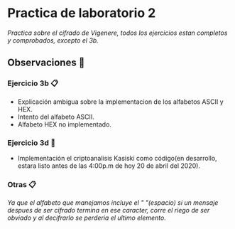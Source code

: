 # Practica de laboratorio 2

_Practica sobre el cifrado de Vigenere, todos los ejercicios estan completos y comprobados, excepto el 3b._


## Observaciones 🚀

### Ejercicio 3b 📋

* Explicación ambigua sobre la implementacion de los alfabetos ASCII y HEX.
* Intento del alfabeto ASCII.
* Alfabeto HEX no implementado.

### Ejercicio 3d 🔧

* Implementación el criptoanalisis Kasiski como código(en desarrollo, estara listo antes de las 4:00p.m de hoy 20 de abril del 2020).

### Otras 📋

_Ya que el alfabeto que manejamos incluye el " "(espacio) si un mensaje despues de ser cifrado termina en ese caracter, corre el riego de ser obviado y al decifrarlo se perderia el ultimo elemento._
